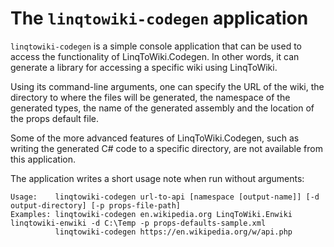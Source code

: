 The `linqtowiki-codegen` application
====================================

`linqtowiki-codegen` is a simple console application
that can be used to access the functionality of LinqToWiki.Codegen.
In other words, it can generate a library for accessing a specific wiki using LinqToWiki.

Using its command-line arguments, one can specify the URL of the wiki,
the directory to where the files will be generated, the namespace of the generated types,
the name of the generated assembly and the location of the props default file.

Some of the more advanced features of LinqToWiki.Codegen,
such as writing the generated C# code to a specific directory,
are not available from this application.

The application writes a short usage note when run without arguments:

```
Usage:    linqtowiki-codegen url-to-api [namespace [output-name]] [-d output-directory] [-p props-file-path]
Examples: linqtowiki-codegen en.wikipedia.org LinqToWiki.Enwiki linqtowiki-enwiki -d C:\Temp -p props-defaults-sample.xml
          linqtowiki-codegen https://en.wikipedia.org/w/api.php
```
